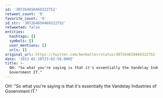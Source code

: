 ```yaml
---
id: '307264650469322752'
retweet_count: '0'
favorite_count: '0'
id_str: '307264650469322752'
retweeted: false
entities:
  hashtags: []
  symbols: []
  user_mentions: []
  urls: []
original_url: https://twitter.com/benbalter/status/307264650469322752
date: '2013-02-28T23:02:56.000Z'
title: >-
  OH: "So what you're saying is that it's essentially the Vandelay Industries of
  Government IT."
---
```


OH: "So what you're saying is that it's essentially the Vandelay Industries of Government IT."